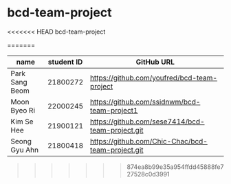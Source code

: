 # bcd-team-project
<<<<<<< HEAD
bcd-team-project

=======

| name    | student ID | GitHub URL                                   |
|---------|------------|----------------------------------------------|
| Park Sang Beom| 21800272 | https://github.com/youfred/bcd-team-project |
|Moon Byeo Ri| 22000245 | https://github.com/ssidnwm/bcd-team-project1|
| Kim Se Hee| 21900121 | https://github.com/sese7414/bcd-team-project.git|
| Seong Gyu Ahn| 21800418 | https://github.com/Chic-Chac/bcd-team-project.git|
>>>>>>> 874ea8b99e35a954ffdd45888fe727528c0d3991
